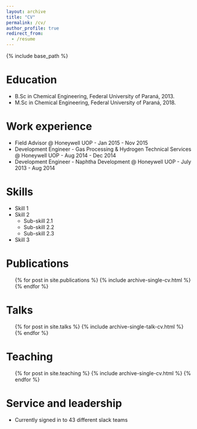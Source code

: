 ```yaml
---
layout: archive
title: "CV"
permalink: /cv/
author_profile: true
redirect_from:
  - /resume
---
```


{% include base_path %}

Education
======
* B.Sc in Chemical Engineering, Federal University of Paraná, 2013. 
* M.Sc in Chemical Engineering, Federal University of Paraná, 2018. 

Work experience
======
* Field Advisor @ Honeywell UOP - Jan 2015 - Nov 2015
* Development Engineer - Gas Processing & Hydrogen Technical Services @ Honeywell UOP - Aug 2014 - Dec 2014
* Development Engineer - Naphtha Development @ Honeywell UOP - July 2013 - Aug 2014

  
Skills
======
* Skill 1
* Skill 2
  * Sub-skill 2.1
  * Sub-skill 2.2
  * Sub-skill 2.3
* Skill 3

Publications
======
  <ul>{% for post in site.publications %}
    {% include archive-single-cv.html %}
  {% endfor %}</ul>
  
Talks
======
  <ul>{% for post in site.talks %}
    {% include archive-single-talk-cv.html %}
  {% endfor %}</ul>
  
Teaching
======
  <ul>{% for post in site.teaching %}
    {% include archive-single-cv.html %}
  {% endfor %}</ul>
  
Service and leadership
======
* Currently signed in to 43 different slack teams
